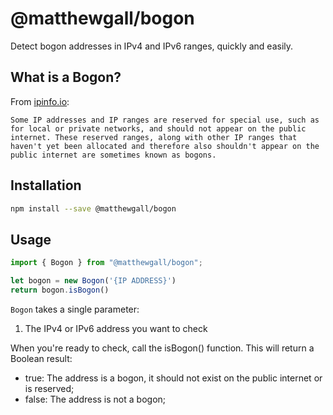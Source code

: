# @matthewgall/bogon

Detect bogon addresses in IPv4 and IPv6 ranges, quickly and easily.

## What is a Bogon?

From [ipinfo.io](https://ipinfo.io/bogon):

    Some IP addresses and IP ranges are reserved for special use, such as for local or private networks, and should not appear on the public internet. These reserved ranges, along with other IP ranges that haven't yet been allocated and therefore also shouldn't appear on the public internet are sometimes known as bogons.

## Installation

```sh
npm install --save @matthewgall/bogon
```

## Usage

```javascript
import { Bogon } from "@matthewgall/bogon";

let bogon = new Bogon('{IP ADDRESS}')
return bogon.isBogon()

```

`Bogon` takes a single parameter:

1. The IPv4 or IPv6 address you want to check

When you're ready to check, call the isBogon() function. This will return a Boolean result:

- true: The address is a bogon, it should not exist on the public internet or is reserved;
- false: The address is not a bogon;
